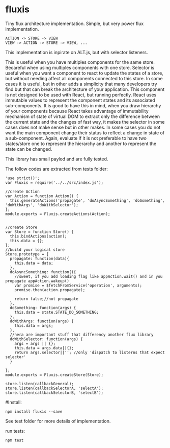 # fluxis
Tiny flux architecture implementation. Simple, but very power flux implementation.


    ACTION -> STORE -> VIEW
    VIEW -> ACTION -> STORE -> VIEW, ...



This implementation is inpirate on ALT.js, but with selector listeners.


This is useful when you have multiples components for the same store. Becareful when using multiples components with one store. Selector is useful when you want a component to react to update the states of a store, but without needing affect all components connected to this store. In some cases it is useful, but in other adds a simplicity that many developers try find but that can break the architecture of your application. This component is not designed to be used with React, but running perfectly. React uses immutable values to represent the component states and its associated sub-components. It is good to have this in mind, when you draw hierarchy of your components because React takes advantage of immutability mechanism of state of virtual DOM to extract only the difference between the current state and the changes of fast way, it makes the selector in some cases does not make sense but in other makes. In some cases you do not want the main component change their status to reflect a change in state of a sub-component. Again, evaluate if it is not preferable to have two states/store one to represent the hierarchy and another to represent the state can be changed.


This library has small paylod and are fully tested.




The follow codes are extracted from tests folder:



    'use strict()';
    var Fluxis = require('../../src/index.js');

    //create Action
    var Action = function Action() {
      this.generateActions('propagate', 'doAsyncSomething', 'doSomething', 'doWithArgs', 'doWithSelector');
    };
    module.exports = Fluxis.createActions(Action);


    //create Store
    var Store = function Store() {
      this.bindActions(action);
      this.data = {};
    };
    //build your logical store
    Store.prototype = {
      propagate: function(data){
        this.data = data;
      },
      doAsyncSomething: function(){
        //sweet, if you add loading flag like appAction.wait() and in you propagate appAction.wakeup()
        var promise = $fetchFromService('operation', arguments);
        promise.then(action.propagate);

        return false;//not propagate 
      },
      doSomething: function(args) {
        this.data = state.STATE_DO_SOMETHING;
      },
      doWithArgs: function(args) {
        this.data = args;
      },
      //hera are important stuff that differency another flux library
      doWithSelector: function(args) {
        args = args || {};
        this.data = args.data||{};
        return args.selector||''; //only 'dispatch to listerns that expect selector'
      }
      
    };
    module.exports = Fluxis.createStore(Store);
      
    store.listen(callbackGeneral);
    store.listen(callbackSelectorA, 'selectA');
    store.listen(callbackSelectorB, 'selectB');


#Install:

    npm install fluxis --save


See test folder for more details of implementation.

run tests:

    npm test



  
